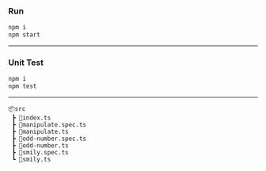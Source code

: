 ### Run
``` bash
npm i
npm start
```
___

### Unit Test
``` bash
npm i
npm test
```
___

```
📦src
 ┣ 📜index.ts
 ┣ 📜manipulate.spec.ts
 ┣ 📜manipulate.ts
 ┣ 📜odd-number.spec.ts
 ┣ 📜odd-number.ts
 ┣ 📜smily.spec.ts
 ┗ 📜smily.ts
```
